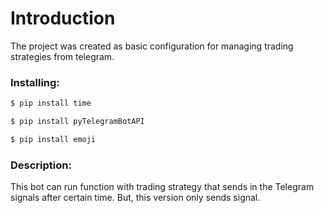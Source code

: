 # Introduction
The project was created as basic configuration for managing trading strategies from telegram.

### Installing:
```python
$ pip install time
```
```python
$ pip install pyTelegramBotAPI
```
```python
$ pip install emoji
```
### Description:
This bot can run function with trading strategy that sends in the Telegram signals after certain time. But, this version only sends signal.
